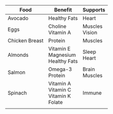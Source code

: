 

| **Food**       | **Benefit**                                   | **Supports**      |
| -------------- | --------------------------------------------- | ----------------- |
| Avocado        | Healthy Fats                                  | Heart             |
| Eggs           | Choline<br>Vitamin A                          | Muscles<br>Vision |
| Chicken Breast | Protein                                       | Muscles           |
| Almonds        | Vitamin E<br>Magnesium<br>Healthy Fats        | Sleep<br>Heart    |
| Salmon         | Omega-3<br>Protein                            | Brain<br>Muscles  |
| Spinach        | Vitamin A<br>Vitamin C<br>Vitamin K<br>Folate | Immune            |
|                |                                               |                   |

